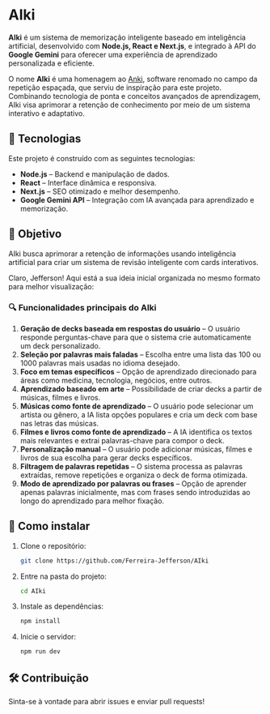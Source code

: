 # AIki

**AIki** é um sistema de memorização inteligente baseado em inteligência artificial, desenvolvido com **Node.js, React e Next.js**, e integrado à API do **Google Gemini** para oferecer uma experiência de aprendizado personalizada e eficiente.  

O nome **AIki** é uma homenagem ao [Anki](https://github.com/ankitects/anki), software renomado no campo da repetição espaçada, que serviu de inspiração para este projeto. Combinando tecnologia de ponta e conceitos avançados de aprendizagem, AIki visa aprimorar a retenção de conhecimento por meio de um sistema interativo e adaptativo.

## 🚀 Tecnologias

Este projeto é construído com as seguintes tecnologias:
- **Node.js** – Backend e manipulação de dados.
- **React** – Interface dinâmica e responsiva.
- **Next.js** – SEO otimizado e melhor desempenho.
- **Google Gemini API** – Integração com IA avançada para aprendizado e memorização.

## 🎯 Objetivo

AIki busca aprimorar a retenção de informações usando inteligência artificial para criar um sistema de revisão inteligente com cards interativos.

Claro, Jefferson! Aqui está a sua ideia inicial organizada no mesmo formato para melhor visualização:  

### 🔍 **Funcionalidades principais do AIki**  

1. **Geração de decks baseada em respostas do usuário** – O usuário responde perguntas-chave para que o sistema crie automaticamente um deck personalizado.  
2. **Seleção por palavras mais faladas** – Escolha entre uma lista das 100 ou 1000 palavras mais usadas no idioma desejado.  
3. **Foco em temas específicos** – Opção de aprendizado direcionado para áreas como medicina, tecnologia, negócios, entre outros.  
4. **Aprendizado baseado em arte** – Possibilidade de criar decks a partir de músicas, filmes e livros.  
5. **Músicas como fonte de aprendizado** – O usuário pode selecionar um artista ou gênero, a IA lista opções populares e cria um deck com base nas letras das músicas.  
6. **Filmes e livros como fonte de aprendizado** – A IA identifica os textos mais relevantes e extrai palavras-chave para compor o deck.  
7. **Personalização manual** – O usuário pode adicionar músicas, filmes e livros de sua escolha para gerar decks específicos.  
8. **Filtragem de palavras repetidas** – O sistema processa as palavras extraídas, remove repetições e organiza o deck de forma otimizada.  
9. **Modo de aprendizado por palavras ou frases** – Opção de aprender apenas palavras inicialmente, mas com frases sendo introduzidas ao longo do aprendizado para melhor fixação.  

## 📌 Como instalar

1. Clone o repositório:
   ```bash
   git clone https://github.com/Ferreira-Jefferson/AIki
   ```
2. Entre na pasta do projeto:
   ```bash
   cd AIki
   ```
3. Instale as dependências:
   ```bash
   npm install
   ```
4. Inicie o servidor:
   ```bash
   npm run dev
   ```

## 🛠️ Contribuição

Sinta-se à vontade para abrir issues e enviar pull requests!
